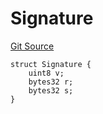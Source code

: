 # Signature
[Git Source](https://github.com/Level-Money/contracts/blob/8e1575e7e26fdc58ac15be6578d36ba7aa02390c/src/v2/interfaces/morpho/IMorpho.sol)


```solidity
struct Signature {
    uint8 v;
    bytes32 r;
    bytes32 s;
}
```

